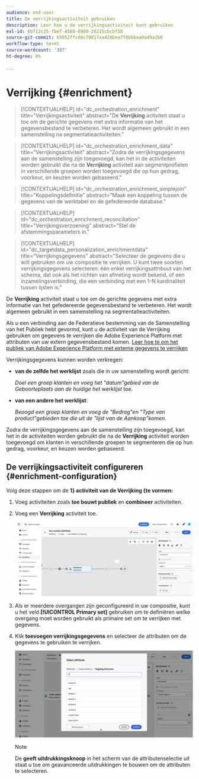 ```yaml
---
audience: end-user
title: De verrijkingsactiviteit gebruiken
description: Leer hoe u de verrijkingsactiviteit kunt gebruiken
exl-id: 6bf12c25-fbef-4588-89d0-28215cbcbf58
source-git-commit: 65052ffcd8c70817aa428bea7f8b6baa0a49a1b0
workflow-type: tm+mt
source-wordcount: '387'
ht-degree: 0%

---
```


# Verrijking {#enrichment}

>[!CONTEXTUALHELP]
>id="dc_orchestration_enrichment"
>title="Verrijkingsactiviteit"
>abstract="De **Verrijking** activiteit staat u toe om de gerichte gegevens met extra informatie van het gegevensbestand te verbeteren. Het wordt algemeen gebruikt in een samenstelling na segmentatieactiviteiten."

>[!CONTEXTUALHELP]
>id="dc_orchestration_enrichment_data"
>title="Verrijkingsactiviteit"
>abstract="Zodra de verrijkingsgegevens aan de samenstelling zijn toegevoegd, kan het in de activiteiten worden gebruikt die na de **Verrijking** activiteit aan segmentprofielen in verschillende groepen worden toegevoegd die op hun gedrag, voorkeur, en keuzen worden gebaseerd."

>[!CONTEXTUALHELP]
>id="dc_orchestration_enrichment_simplejoin"
>title="Koppelingsdefinitie"
>abstract="Maak een koppeling tussen de gegevens van de werktabel en de gefedereerde database."

>[!CONTEXTUALHELP]
>id="dc_orchestration_enrichment_reconciliation"
>title="Verrijkingsverzoening"
>abstract="Stel de afstemmingsparameters in."

>[!CONTEXTUALHELP]
>id="dc_targetdata_personalization_enrichmentdata"
>title="Verrijkingsgegevens"
>abstract="Selecteer de gegevens die u wilt gebruiken om uw compositie te verrijken. U kunt twee soorten verrijkingsgegevens selecteren: één enkel verrijkingsattribuut van het schema, dat ook als het richten van afmeting wordt bekend, of een inzamelingsverbinding, die een verbinding met een 1-N kardinaliteit tussen lijsten is."

De **Verrijking** activiteit staat u toe om de gerichte gegevens met extra informatie van het gefedereerde gegevensbestand te verbeteren. Het wordt algemeen gebruikt in een samenstelling na segmentatieactiviteiten.

Als u een verbinding aan de Federatieve bestemming van de Samenstelling van het Publiek hebt gevormd, kunt u de activiteit van de Verrijking gebruiken om gegevens te verrijken die Adobe Experience Platform met attributen van uw extern gegevensbestand komen. [ Leer hoe te om het publiek van Adobe Experience Platform met externe gegevens te verrijken ](../../connections/destinations.md)

Verrijkingsgegevens kunnen worden verkregen:

* **van de zelfde het werklijst** zoals die in uw samenstelling wordt gericht:

  *Doel een groep klanten en voeg het &quot;datum&quot;gebied van de Geboorteplaats aan de huidige het werklijst* toe.

* **van een andere het werklijst**:

  *Beoogd een groep klanten en voeg de &quot;Bedrag&quot;en &quot;Type van product&quot;gebieden toe die uit de &quot;lijst van de Aankoop&quot;komen*.

Zodra de verrijkingsgegevens aan de samenstelling zijn toegevoegd, kan het in de activiteiten worden gebruikt die na de **Verrijking** activiteit worden toegevoegd om klanten in verschillende groepen te segmenteren die op hun gedrag, voorkeur, en keuzen worden gebaseerd.

<!--For instance, you can add to the working table information related to customers' purchases and use this data to personalize emails with their latest purchase or the amount spent on these purchases.-->

## De verrijkingsactiviteit configureren {#enrichment-configuration}

Volg deze stappen om de **1&rbrace; activiteit van de Verrijking &lbrace;te vormen:**

1. Voeg activiteiten zoals **toe bouwt publiek** en **combineer** activiteiten.
1. Voeg een **Verrijking** activiteit toe.

   ![](../assets/enrichment.png)

1. Als er meerdere overgangen zijn geconfigureerd in uw compositie, kunt u het veld **[!UICONTROL Primary set]** gebruiken om te definiëren welke overgang moet worden gebruikt als primaire set om te verrijken met gegevens.

1. Klik **toevoegen verrijkingsgegevens** en selecteer de attributen om de gegevens te gebruiken te verrijken.

   ![](../assets/enrichment-add.png)

   >[!NOTE]
   >
   >De **geeft uitdrukkingsknoop** in het scherm van de attributenselectie uit staat u toe om geavanceerde uitdrukkingen te bouwen om de attributen te selecteren.

<!--PAS VU SUR INSTANCE: You can select two types of enrichment data: a single enrichment attribute from the target dimension, or a collection link. Each of these types is detailed in the examples below:

    * [Single enrichment attribute](#single-attribute)
    * [Collection lnk](#collection-link)-->

<!--
## Examples {#example}

### Single enrichment attribute {#single-attribute}

Here, we are just adding a single enrichment attribute, for example, the date of birth. Follow these steps:

1. Click inside the **Attribute** field.
1. Select a simple field from the schema, also known as targeting dimension, the date of birth in our example. 
1. Click **Confirm**.
-->
<!--### Collection link {#collection-link}

In this more complex use case, we will select a collection link which is a link with a 1-N cardinality between tables. Let's retrieve the three latest purchases that are less than 100$. For this you need to define:

* an enrichment attribute: the **Total amount** field
* the number of lines to retrieve: 3
* a filter: filter out items that are greater than 100$
* a sorting: descendant sorting on the **Order date** field. 

#### Add the attribute {#add-attribute}

This is where you select the collection link to use as enrichment data.

1. Click inside the **Attribute** field.
1. Click **Display advanced attributes**.
1. Select the **Total amount** field from the **Purchases** table. 

#### Define the collection settings{#collection-settings}

Then, define how the data is collected and the number of records to retrieve.

1. Select **Collect data** in the **Select how the data is collected** drop-down.
1. Type "3" in the **Lines to retrieve (Columns to create)** field. 

If you want, for example, to get the average amount of purchases for a customer, select **Aggregated data** instead, and select **Average** in the **Aggregate function** drop-down.

#### Define the filters{#collection-filters}

Here, we define the maximum value for the enrichment attribute. We filter out items that are greater than 100$. [Learn how to work with the query modeler](../../query/query-modeler-overview.md)

1. Click **Edit filters**.
1. Add the two following filters: **Total amount** exists AND **Total amount** is less than 100. The first one filters NULL values as they would appear as the greatest value.
1. Click **Confirm**.

#### Define the sorting{#collection-sorting}

We now need to apply sorting in order to retrieve the three **latest** purchases.

1. Activate the **Enable sorting** option.
1. Click inside the **Attribute** field.
1. Select the **Order date** field.
1. Click **Confirm**. 
1. Select **Descending** from the **Sort** drop-down.-->
